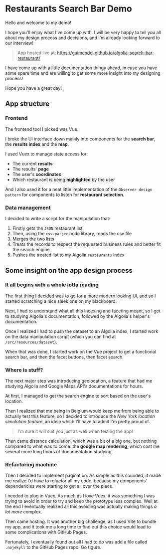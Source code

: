 # Restaurants Search Bar Demo
Hello and welcome to my demo!

I hope you'll enjoy what I've come up with. I will be very happy to tell you all about my design process and decisions, and I'm already looking forward to our interview!

> App hosted live at: https://guimendel.github.io/algolia-search-bar-restaurant/

I have come up with a little documentation thingy ahead, in case you have some spare time and are willing to get some more insight into my designing process!

Hope you have a great day!

## App structure

### Frontend
The frontend tool I picked was Vue.

I broke the UI interface down mainly into components for the **search bar**, the **results index** and the **map**.

I used Vuex to manage state access for:
 - The current **results**
 - The results' **page**
 - The user's **coordinates**
 - Which restaurant is being **highlighted** by the user

And I also used it for a neat little implementation of the `Observer design pattern` for components to listen for **restaurant selection**.

### Data management
I decided to write a script for the manipulation that:

 1. Firstly gets the `JSON` restaurant list
 2. Then, using the `csv-parser` node library, reads the csv file
 3. Merges the two lists
 4. Treats the records to respect the requested business rules and better fit the search engine
 5. Pushes the treated list to my Algolia `restaurants` index

## Some insight on the app design process

### It all begins with a whole lotta reading

The first thing I decided was to go for a more modern looking UI, and so I started scratching a nice sleek one on my blackboard.

Next, I had to understand what all this indexing and faceting meant, so I got to studying Algolia's documentation, followed by the Algolia's helper's documentation.

Once I realized I had to push the dataset to an Algolia index, I started work on the data manipulation script (which you can find at `/src/resources/dataset`).

When that was done, I started work on the Vue project to get a functional search bar, and then the facet buttons, then facet search.

### Where is stuff?

The next major step was introducing geolocation, a feature that had me studying Algolia and Google Maps API's documentations for hours.

At first, I managed to get the search engine to sort based on the user's location.

Then I realized that me being in Belgium would keep me from being able to actually test this feature, so I decided to introduce the *New York location simulation feature*, an ideia which I'll have to admit I'm pretty proud of.
> I'm sure it will suit you just as well when testing the app!

Then came distance calculation, which was a bit of a big one, but nothing compared to what was to come:  the **google map rendering**, which cost me several more long hours of documentation studying.

### Refactoring machine

Then I decided to implement pagination. As simple as this sounded, it made me realize I'd have to refactor all my code, because my components' dependencies were starting to get all over the place.

I needed to plug in Vuex. As much as I love Vuex, it was something I was trying to avoid in order to try and keep the prototype less complex. Well at the end I eventually realized all this avoiding was actually making things *a lot more* complex.

Then came hosting. It was another big challenge, as I used Vite to bundle my app, and it took me a long time to find out this choice would lead to some complications with GitHub Pages.

Fortunately, I eventually found out all I had to do was add a file called `.nojekyll` to the GitHub Pages repo. Go figure.
